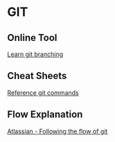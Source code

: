 # GIT
## Online Tool
[Learn git branching](https://learngitbranching.js.org/)

## Cheat Sheets
[Reference git commands](https://github.com/marioperna/edu/blob/main/git-cheat-sheet-education.pdf)

## Flow Explanation
[Atlassian - Following the flow of git](https://www.atlassian.com/it/git/tutorials/comparing-workflows/gitflow-workflow)
